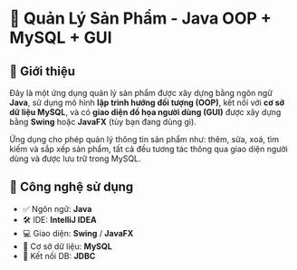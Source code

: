 # 🛒 Quản Lý Sản Phẩm - Java OOP + MySQL + GUI

## 📌 Giới thiệu

Đây là một ứng dụng quản lý sản phẩm được xây dựng bằng ngôn ngữ **Java**, sử dụng mô hình **lập trình hướng đối tượng (OOP)**, kết nối với **cơ sở dữ liệu MySQL**, và có **giao diện đồ họa người dùng (GUI)** được xây dựng bằng **Swing** hoặc **JavaFX** (tùy bạn đang dùng gì).

Ứng dụng cho phép quản lý thông tin sản phẩm như: thêm, sửa, xoá, tìm kiếm và sắp xếp sản phẩm, tất cả đều tương tác thông qua giao diện người dùng và được lưu trữ trong MySQL.

## 🧱 Công nghệ sử dụng

- ✅ Ngôn ngữ: **Java**
- 🛠 IDE: **IntelliJ IDEA**
- 💻 Giao diện: **Swing** / **JavaFX**
- 💾 Cơ sở dữ liệu: **MySQL**
- 🔌 Kết nối DB: **JDBC**
